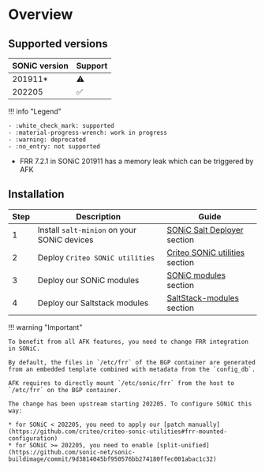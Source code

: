 # Overview

## Supported versions

| SONiC version | Support |
|---------------|---------|
| 201911*       | :warning: |
| 202205        | :white_check_mark: |

!!! info "Legend"

    - :white_check_mark: supported
    - :material-progress-wrench: work in progress
    - :warning: deprecated
    - :no_entry: not supported

* FRR 7.2.1 in SONiC 201911 has a memory leak which can be triggered by AFK

## Installation

| Step | Description | Guide |
|------|-------------|-------|
| 1    | Install `salt-minion` on your SONiC devices | [SONiC Salt Deployer](SONiC-Salt-Deployer.md) section |
| 2    | Deploy `Criteo SONiC utilities`             | [Criteo SONiC utilities](Criteo-SONiC-utilities.md) section |
| 3    | Deploy our SONiC modules                    | [SONiC modules](SONiC-modules.md) section |
| 4    | Deploy our Saltstack modules                | [SaltStack-modules](/SaltStack-modules/installation) section |

!!! warning "Important"

    To benefit from all AFK features, you need to change FRR integration in SONiC.

    By default, the files in `/etc/frr` of the BGP container are generated from an embedded template combined with metadata from the `config_db`.

    AFK requires to directly mount `/etc/sonic/frr` from the host to `/etc/frr` on the BGP container.

    The change has been upstream starting 202205. To configure SONiC this way:

    * for SONiC < 202205, you need to apply our [patch manually](https://github.com/criteo/criteo-sonic-utilities#frr-mounted-configuration)
    * for SONiC >= 202205, you need to enable [split-unified](https://github.com/sonic-net/sonic-buildimage/commit/9d3814045bf950576bb274180ffec001abac1c32)
